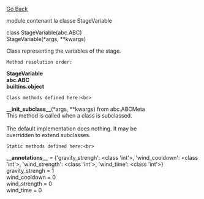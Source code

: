 [Go Back][index]

module contenant la classe StageVariable<br>

class StageVariable(abc.ABC)<br>
StageVariable(*args, **kwargs)<br>

Class representing the variables of the stage. <br>


	Method resolution order:


**StageVariable**<br>
**abc.ABC**<br>
**builtins.object**<br>


	Class methods defined here:<br>


**\_\_init\_subclass\_\_**(*args, *\*kwargs) from abc.ABCMeta<br>
This method is called when a class is subclassed.<br>
<br>
The default implementation does nothing. It may be<br>
overridden to extend subclasses.<br>

	Static methods defined here:<br>
**\_\_annotations\_\_** = {'gravity_strengh': <class 'int'>, 'wind_cooldown': <class 'int'>, 'wind_strength': <class 'int'>, 'wind_time': <class 'int'>}<br>
gravity_strengh = 1<br>
wind_cooldown = 0<br>
wind_strength = 0<br>
wind_time = 0<br>

[index]: ./index_FR.md